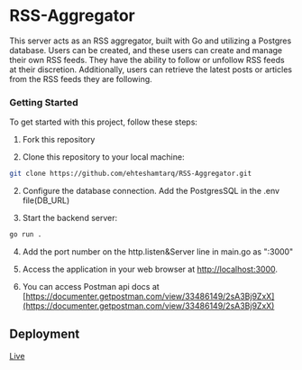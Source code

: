 # RSS-Aggregator
This server acts as an RSS aggregator, built with Go and utilizing a Postgres database. Users can be created, and these users can create and manage their own RSS feeds. They have the ability to follow or unfollow RSS feeds at their discretion. Additionally, users can retrieve the latest posts or articles from the RSS feeds they are following.

### Getting Started

To get started with this project, follow these steps:

1. Fork this repository

1. Clone this repository to your local machine:

```bash
git clone https://github.com/ehteshamtarq/RSS-Aggregator.git
```

2. Configure the database connection. Add the PostgresSQL in the .env file(DB_URL)


3. Start the backend server:

```bash
go run .
```
4. Add the port number on the http.listen&Server line in main.go as ":3000"

5. Access the application in your web browser at [http://localhost:3000](http://localhost:3000).

7. You can access Postman api docs at [https://documenter.getpostman.com/view/33486149/2sA3Bj9ZxX](https://documenter.getpostman.com/view/33486149/2sA3Bj9ZxX)

## Deployment
[Live](https://rss-aggregator-7kbj.onrender.com)

